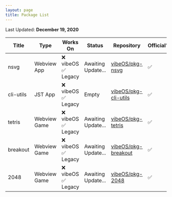 ```yaml
---
layout: page
title: Package List
---
```


Last Updated: **December 19, 2020**

| Title     | Type         | Works On          | Status             | Repository                                                      | Official? | Deprecated? |
|-----------|--------------|-------------------|--------------------|-----------------------------------------------------------------|-----------|-------------|
| nsvg      | Webview App  | ❌ vibeOS ✅ Legacy | Awaiting Update... | [vibeOS/pkg-nsvg](https://github.com/vibeOS/pkg-nsvg)           |     ✅     |      ✅      |
| cli-utils | JST App      | ❌ vibeOS ✅ Legacy | Empty              | [vibeOS/pkg-cli-utils](https://github.com/vibeOS/pkg-cli-utils) |     ✅     |      ✅      |
| tetris    | Webview Game | ❌ vibeOS ✅ Legacy | Awaiting Update... | [vibeOS/pkg-tetris](https://github.com/vibeOS/pkg-tetris)       |     ✅     |      ✅      |
| breakout  | Webview Game | ❌ vibeOS ✅ Legacy | Awaiting Update... | [vibeOS/pkg-breakout](https://github.com/vibeOS/pkg-breakout)   |     ✅     |      ✅      |
| 2048      | Webview Game | ❌ vibeOS ✅ Legacy | Awaiting Update... | [vibeOS/pkg-2048](https://github.com/vibeOS/pkg-2048)           |     ✅     |      ✅      |